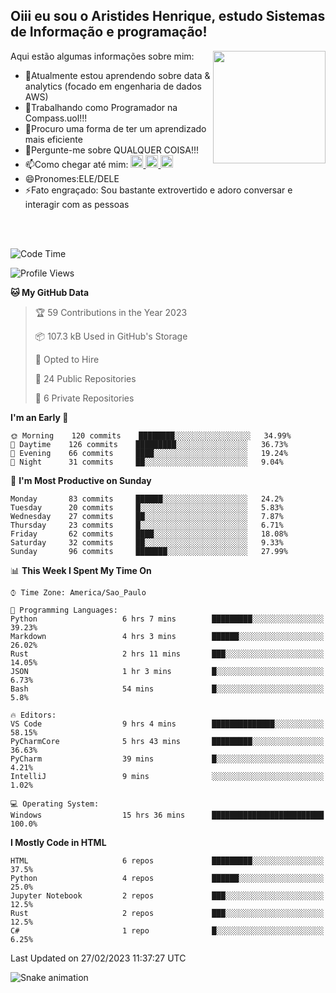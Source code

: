 ## Oiii eu sou o Aristides Henrique, estudo Sistemas de Informação e programação!

<div >
Aqui estão algumas informações sobre mim:<img align="right" height="180em" src="https://user-images.githubusercontent.com/97318481/177042589-45d62122-82a9-4a32-b3a7-87b322825b2f.png">
</div>

- 🌱Atualmente estou aprendendo sobre data & analytics (focado em engenharia de dados AWS)
- 👯Trabalhando como Programador na Compass.uol!!!
- 🤔Procuro uma forma de ter um aprendizado mais eficiente
- 💬Pergunte-me sobre QUALQUER COISA!!!
- 📫Como chegar até mim:
  <a href="https://www.instagram.com/aryhenry/" target="_blank">
  <img src="https://img.shields.io/badge/-Instagram-%23E4405F?style=for-the-badge&logo=instagram&logoColor=black" height="20px">
  </a>
  <a href="https://www.linkedin.com/in/aristides-henrique/" target="_blank">
  <img src="https://img.shields.io/badge/-LinkedIn-%230077B5?style=for-the-badge&logo=linkedin&logoColor=black" height="20px">
  </a> 
  <a href="mailto:arihenriqueuna@gmail.com">
  <img src="https://img.shields.io/badge/-Gmail-%23333?style=for-the-badge&logo=gmail&logoColor=white" height="20px">
  </a>
- 😄Pronomes:ELE/DELE
- ⚡Fato engraçado: Sou bastante extrovertido e adoro conversar e interagir com as pessoas
<br/>
<br/>

<!--START_SECTION:waka-->
![Code Time](http://img.shields.io/badge/Code%20Time-429%20hrs%2023%20mins-blue)

![Profile Views](http://img.shields.io/badge/Profile%20Views-1-blue)

**🐱 My GitHub Data** 

> 🏆 59 Contributions in the Year 2023
 > 
> 📦 107.3 kB Used in GitHub's Storage 
 > 
> 💼 Opted to Hire
 > 
> 📜 24 Public Repositories 
 > 
> 🔑 6 Private Repositories  
 > 
**I'm an Early 🐤** 

```text
🌞 Morning    120 commits    ████████░░░░░░░░░░░░░░░░░   34.99% 
🌇 Daytime    126 commits    █████████░░░░░░░░░░░░░░░░   36.73% 
🌃 Evening    66 commits     ████░░░░░░░░░░░░░░░░░░░░░   19.24% 
🌙 Night      31 commits     ██░░░░░░░░░░░░░░░░░░░░░░░   9.04%

```
📅 **I'm Most Productive on Sunday** 

```text
Monday       83 commits     ██████░░░░░░░░░░░░░░░░░░░   24.2% 
Tuesday      20 commits     █░░░░░░░░░░░░░░░░░░░░░░░░   5.83% 
Wednesday    27 commits     ██░░░░░░░░░░░░░░░░░░░░░░░   7.87% 
Thursday     23 commits     █░░░░░░░░░░░░░░░░░░░░░░░░   6.71% 
Friday       62 commits     ████░░░░░░░░░░░░░░░░░░░░░   18.08% 
Saturday     32 commits     ██░░░░░░░░░░░░░░░░░░░░░░░   9.33% 
Sunday       96 commits     ███████░░░░░░░░░░░░░░░░░░   27.99%

```


📊 **This Week I Spent My Time On** 

```text
⌚︎ Time Zone: America/Sao_Paulo

💬 Programming Languages: 
Python                   6 hrs 7 mins        █████████░░░░░░░░░░░░░░░░   39.23% 
Markdown                 4 hrs 3 mins        ██████░░░░░░░░░░░░░░░░░░░   26.02% 
Rust                     2 hrs 11 mins       ███░░░░░░░░░░░░░░░░░░░░░░   14.05% 
JSON                     1 hr 3 mins         █░░░░░░░░░░░░░░░░░░░░░░░░   6.73% 
Bash                     54 mins             █░░░░░░░░░░░░░░░░░░░░░░░░   5.8%

🔥 Editors: 
VS Code                  9 hrs 4 mins        ██████████████░░░░░░░░░░░   58.15% 
PyCharmCore              5 hrs 43 mins       █████████░░░░░░░░░░░░░░░░   36.63% 
PyCharm                  39 mins             █░░░░░░░░░░░░░░░░░░░░░░░░   4.21% 
IntelliJ                 9 mins              ░░░░░░░░░░░░░░░░░░░░░░░░░   1.02%

💻 Operating System: 
Windows                  15 hrs 36 mins      █████████████████████████   100.0%

```

**I Mostly Code in HTML** 

```text
HTML                     6 repos             █████████░░░░░░░░░░░░░░░░   37.5% 
Python                   4 repos             ██████░░░░░░░░░░░░░░░░░░░   25.0% 
Jupyter Notebook         2 repos             ███░░░░░░░░░░░░░░░░░░░░░░   12.5% 
Rust                     2 repos             ███░░░░░░░░░░░░░░░░░░░░░░   12.5% 
C#                       1 repo              █░░░░░░░░░░░░░░░░░░░░░░░░   6.25%

```



 Last Updated on 27/02/2023 11:37:27 UTC
<!--END_SECTION:waka-->

![Snake animation](https://github.com/arihenrique/arihenrique/blob/output/github-contribution-grid-snake.svg)
